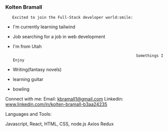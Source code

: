 ### Kolten Bramall
       Excited to join the Full-Stack developer world:smile:


- I'm currently learning tailwind
- Job searching for a job in web development
- I'm from Utah


                                                            Somethings I Enjoy
      
- Writing(fantasy novels)
- learning guitar
- bowling

Connect with me:
Email: kbramall1@gmail.com
Linkedin: www.linkedin.com/in/kolten-bramall-b3aa24235

Languages and Tools:

Javascript, React, HTML, CSS, node.js Axios Redux


<!--
**Kobramall/Kobramall** is a ✨ _special_ ✨ repository because its `README.md` (this file) appears on your GitHub profile.


